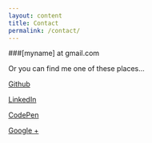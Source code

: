 ```yaml
---
layout: content
title: Contact
permalink: /contact/
---
```


###[myname] at gmail.com

Or you can find me one of these places...

[Github][1]

[LinkedIn][2]

[CodePen][3]

[Google +][4]


  
[1]: http://github.com/rachelslurs
[2]: http://www.linkedin.com/in/rachelcantor
[3]: http://codepen.io/rachelslurs
[4]: http://google.com/+RachelCantorHi
